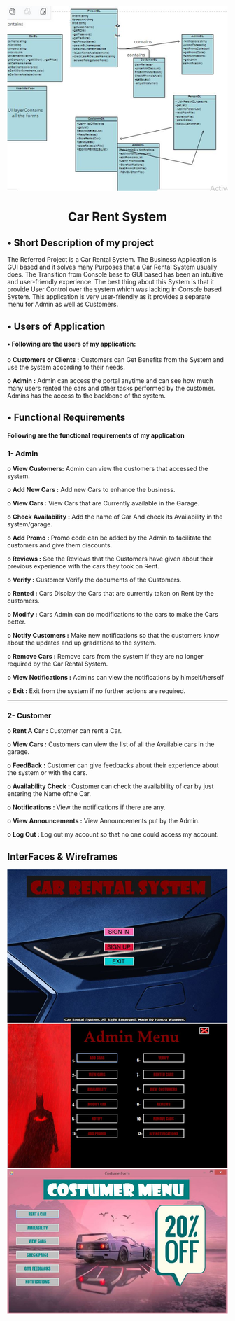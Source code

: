 ![logo](https://github.com/Humza-Waseem/Car-Rent-System-GUI-Csharp/blob/main/Wireframes/CRCDIAGRAM.JPG)

<h1 align="center" > Car Rent System</h1>
<h2>• Short Description of my project</h2>
<p>The Referred Project is a Car Rental System. The Business Application is GUI based and it solves many Purposes that a Car Rental System usually does. 
The Transition from Console base to GUI based has been an intuitive and user-friendly experience. 
The best thing about this System is that it provide User Control over the system which was lacking in Console based System.
This application is very user-friendly as it provides a separate menu for Admin as well as Customers. </p>
<h2>•	Users of Application</h2>

<h4 font-weight :bold;>•	Following are the users of my application:</h4>

<p>o <strong>Customers or Clients :</strong> Customers can Get Benefits from the System and use the system according to their needs.</p>
<p>o <strong>Admin :</strong> Admin can access the portal anytime and can see how much many users rented the cars and other tasks performed by the customer. Admins has the access to the backbone of the system. 

</p>


  <h2>•	Functional Requirements</h2>
<h4>Following are the functional requirements of my application</h4>


  <h3> 1-	Admin	</h3> 
    <p>o <strong> View Customers:</strong>	Admin can view the customers that accessed the system.</p>
	  <p>o <strong> Add New Cars :</strong>	Add new Cars to enhance the business.</p>
		<p>o <strong> View Cars :</strong>	View Cars that are Currently available in the Garage.</p>
		<p>o <strong> Check Availability :</strong>	Add the name of Car And check its Availability in the system/garage.</p>
		<p>o <strong> Add Promo :</strong>	Promo code can be added by the Admin to facilitate the customers and give them discounts.</p>
		<p>o <strong> Reviews :</strong>	See the Reviews that the Customers have given about their previous experience with the cars they took on Rent.</p>
		<p>o <strong> Verify :</strong> Customer	Verify the documents of the Customers.</p>
		<p>o <strong> Rented :</strong> Cars	Display the Cars that are currently taken on Rent by the customers.</p>
		<p>o <strong> Modify :</strong> Cars	Admin can do modifications to the cars to make the Cars better.</p>
		<p>o <strong> Notify Customers :</strong>	Make new notifications so that the customers know about the updates and up gradations to the system.</p>
		<p>o <strong> Remove Cars :</strong>	   Remove cars from the system if they are no longer required by the Car Rental System.</p>
		<p>o <strong> View Notifications :</strong>	   Admins can view the notifications by himself/herself</p>
		<p>o <strong> Exit :</strong>   Exit from the system if no further actions are required.</p>


<hr>
<h3>2-	Customer</h3>	
 
<p>o <strong> Rent A Car :</strong> Customer can rent a Car.</p>
<p>o <strong> View Cars :</strong> Customers can view the list of all the
 Available cars in the garage.</p>
<p>o <strong> FeedBack :</strong> Customer can give feedbacks about
their experience about the system or
with the cars.</p>

<p>o <strong> Availability Check : </strong> Customer can check the availability of car by just entering the Name ofthe Car.
</p>
<p>o <strong> Notifications : </strong> View the notifications if there are any.</p>

<p>o <strong> View Announcements :</strong> View Announcements put by the Admin.</p>

<p>o <strong> Log Out : </strong> Log out my account so that no one could access my account.</p>
<h2> InterFaces & Wireframes</h2>

<img src = "https://github.com/Humza-Waseem/Car-Rent-System-GUI-Csharp/blob/main/Wireframes/CarRentalSystem.JPG?raw=true" alt = "First Pic">
<img src = "https://github.com/Humza-Waseem/Car-Rent-System-GUI-Csharp/blob/main/Wireframes/AdminMenu.JPG?raw=true" alt = "Pic of Admin Menu Feature">
<img src = "https://github.com/Humza-Waseem/Car-Rent-System-GUI-Csharp/blob/main/Wireframes/CostumerForm.JPG?raw=true" alt = "Pic of customer Feature">
<!-- <img src = "https://github.com/Humza-Waseem/Car-Rent-System-GUI-Csharp/blob/main/Wireframes/AddCars.JPG?raw=true" alt = "Pic of addCars Feature">
<img src = "https://github.com/Humza-Waseem/Car-Rent-System-GUI-Csharp/blob/main/Wireframes/CostumerAvailability.JPG?raw=true" > -->


